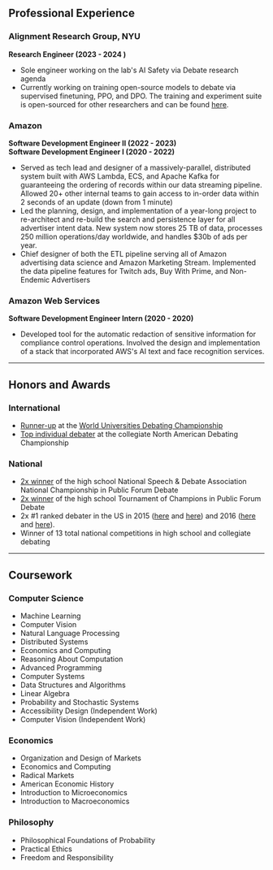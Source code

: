 ## Professional Experience

### Alignment Research Group, NYU ###

**Research Engineer (2023 - 2024 )**

* Sole engineer working on the lab's AI Safety via Debate research agenda
* Currently working on training open-source models to debate via supervised finetuning, PPO, and DPO. The training and experiment suite is open-sourced for other researchers and can be found [here](https://github.com/samuelarnesen/nyu-debate-modeling}{https://github.com/samuelarnesen/nyu-debate-modeling).

### Amazon 

**Software Development Engineer II (2022 - 2023)**  
**Software Development Engineer I (2020 - 2022)**

* Served as tech lead and designer of a massively-parallel, distributed system built with AWS Lambda, ECS, and Apache Kafka for guaranteeing the ordering of records within our data streaming pipeline. Allowed 20+ other internal teams to gain access to in-order data within 2 seconds of an update (down from 1 minute)
* Led the planning, design, and implementation of a year-long project to re-architect and re-build the search and persistence layer for all advertiser intent data. New system now stores 25 TB of data, processes 250 million operations/day worldwide, and handles \$30b of ads per year.
* Chief designer of both the ETL pipeline serving all of Amazon advertising data science and Amazon Marketing Stream. Implemented the data pipeline features for Twitch ads, Buy With Prime, and Non-Endemic Advertisers

### Amazon Web Services
**Software Development Engineer Intern (2020 - 2020)**  

* Developed tool for the automatic redaction of sensitive information for compliance control operations. Involved the design and implementation of a stack that incorporated AWS's AI text and face recognition services.

---

## Honors and Awards

### International

* [Runner-up](https://www.dailyprincetonian.com/article/2018/02/princeton-debaters-profile) at the [World Universities Debating Championship](https://en.wikipedia.org/wiki/World_Universities_Debating_Championship)
* [Top individual debater](https://en.wikipedia.org/wiki/North_American_Debating_Championship) at the collegiate North American Debating Championship

### National

* [2x winner](https://www.speechanddebate.org/nationals-history/) of the high school National Speech & Debate Association National Championship in Public Forum Debate
* [2x winner](https://en.wikipedia.org/wiki/List_of_Tournament_of_Champions_winners#Public_Forum_Debate_Champions_and_Runner_Ups) of the high school Tournament of Champions in Public Forum Debate
* 2x #1 ranked debater in the US in 2015 ([here](https://web.archive.org/web/20150822054520/http://www.debaterankings.com/public-forum.html) and [here](https://web.archive.org/web/20150624003112/http://vbriefly.com/pf-rankings/)) and 2016 ([here](https://web.archive.org/web/20160715100826/http://www.debaterankings.com/public-forum.html) and [here](https://web.archive.org/web/20160623194403/http://vbriefly.com/pf-rankings/)). 
* Winner of 13 total national competitions in high school and collegiate debating

---

## Coursework

### Computer Science

* Machine Learning
* Computer Vision
* Natural Language Processing
* Distributed Systems
* Economics and Computing
* Reasoning About Computation
* Advanced Programming
* Computer Systems
* Data Structures and Algorithms
* Linear Algebra
* Probability and Stochastic Systems
* Accessibility Design (Independent Work)
* Computer Vision (Independent Work)

### Economics

* Organization and Design of Markets
* Economics and Computing
* Radical Markets
* American Economic History
* Introduction to Microeconomics
* Introduction to Macroeconomics

### Philosophy

* Philosophical Foundations of Probability
* Practical Ethics
* Freedom and Responsibility
